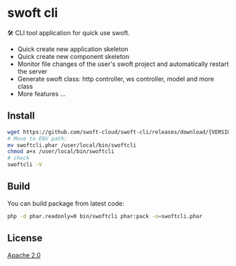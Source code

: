 # swoft cli

🛠️ CLI tool application for quick use swoft.

- Quick create new application skeleton
- Quick create new component skeleton
- Monitor file changes of the user's swoft project and automatically restart the server
- Generate swoft class: http controller, ws controller, model and more class
- More features ...

## Install

```bash
wget https://github.com/swoft-cloud/swoft-cli/releases/download/{VERSION}/swoftcli.phar
# Move to ENV path:
mv swoftcli.phar /user/local/bin/swoftcli
chmod a+x /user/local/bin/swoftcli
# check
swoftcli -V
```

## Build

You can build package from latest code:

```bash
php -d phar.readonly=0 bin/swoftcli phar:pack -o=swoftcli.phar
```

## License

[Apache 2.0](LICENSE)
